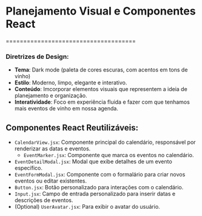 # Planejamento Visual e Componentes React 

=====================================
### Diretrizes de Design:
- **Tema**: Dark mode (paleta de cores escuras, com acentos em tons de vinho)
- **Estilo**: Moderno, limpo, elegante e interativo. 
- **Conteúdo**: Imcorporar elementos visuais que representem a ideia de planejamento e organização.
- **Interatividade**: Foco em experiência fluida e fazer com que tenhamos mais eventos de vinho em nossa agenda.

## Componentes React Reutilizáveis:
- `CalendarView.jsx`: Componente principal do calendário, responsável por renderizar as datas e eventos.
    - `EventMarker.jsx`: Componente que marca os eventos no calendário.
- `EventDetailModal.jsx`: Modal que exibe detalhes de um evento específico.
- `EventFormModal.jsx`: Componente com o formalário para criar novos eventos ou editar existentes.
- `Button.jsx`: Botão personalizado para interações com o calendário.
- `Input.jsx`: Campo de entrada personalizado para inserir datas e descrições de eventos.
- (Optional) `UserAvatar.jsx`: Para exibir o avatar do usuário. 